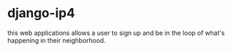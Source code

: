 # django-ip4
this web applications allows a user to sign up and be in the loop of what's happening in their neighborhood.
